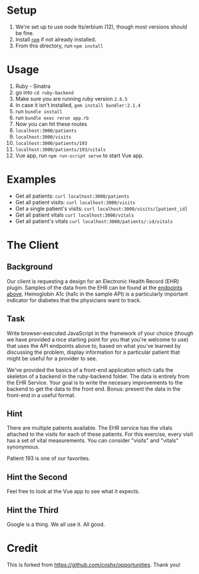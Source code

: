 # Setup
1. We're set up to use node lts/erbium (12), though most versions should be fine.
1. Install [`npm`](https://www.npmjs.com/get-npm) if not already installed.
1. From this directory, run `npm install`

# Usage
1. Ruby - Sinatra
  1. go into `cd ruby-backend`
  1. Make sure you are running ruby version `2.6.5`
  1. In case it isn't installed, `gem install bundler:2.1.4`
  1. run `bundle install`
  1. run `bundle exec rerun app.rb`
1. Now you can hit these routes
  1. `localhost:3000/patients`
  1. `localhost:3000/visits`
  1. `localhost:3000/patients/193`
  1. `localhost:3000/patients/193/vitals`
1. Vue app, run `npm run-script serve` to start Vue app.

# Examples
* Get all patients: `curl localhost:3000/patients`
* Get all patient visits: `curl localhost:3000/visits`
* Get a single patient's visits: `curl localhost:3000/visits/[patient_id]`
* Get all patient vitals `curl localhost:3000/vitals`
* Get all patient's vitals `curl localhost:3000/patients/:id/vitals`

# The Client
## Background
Our client is requesting a design for an Electronic Health Record (EHR) plugin. Samples of the data from the EHR can be found at the [endpoints above](#examples). Hemoglobin A1c (ha1c in the sample API) is a particularly important indicator for diabetes that the physicians want to track.

## Task
Write browser-executed JavaScript in the framework of your choice (though we have provided a nice starting point for you that you're welcome to use) that uses the API endpoints above to, based on what you've learned by discussing the problem, display information for a particular patient that might be useful for a provider to see.

We've provided the basics of a front-end application which calls the skeleton of a backend in the ruby-backend folder. The data is entirely from the EHR Service. Your goal is to write the necesary improvements to the backend to get the data to the front end. Bonus: present the data in the front-end in a useful format.

## Hint

There are multiple patients available. The EHR service has the vitals attached to the visits for each of these patients. For this exercise, every visit has a set of vital measurements. You can consider "visits" and "vitals" synonymous.

Patient 193 is one of our favorites.

## Hint the Second

Feel free to look at the Vue app to see what it expects.

## Hint the Third

Google is a thing. We all use it. All good.

# Credit

This is forked from https://github.com/coshx/opportunities.  Thank you!
